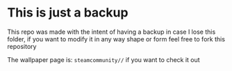 # This is just a backup

This repo was made with the intent of having a backup in case I lose this folder, if you want to modify it in any way shape or form feel free to fork this repository

The wallpaper page is: `steamcommunity//` if you want to check it out
